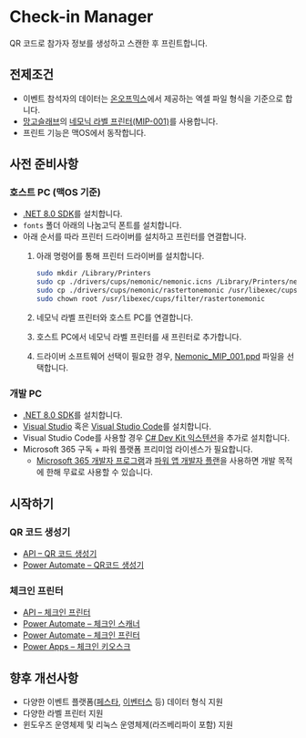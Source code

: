 # Check-in Manager

QR 코드로 참가자 정보를 생성하고 스캔한 후 프린트합니다.

## 전제조건

* 이벤트 참석자의 데이터는 [온오프믹스](https://onoffmix.com/)에서 제공하는 엑셀 파일 형식을 기준으로 합니다.
* [망고슬래브](https://mangoslab.com)의 [네모닉 라벨 프린터(MIP-001)](https://nemonicbiz.com/product/%eb%84%a4%eb%aa%a8%eb%8b%89%eb%9d%bc%eb%b2%a8-%eb%9d%bc%eb%b2%a8%ed%94%84%eb%a6%b0%ed%84%b0-%eb%9d%bc%eb%b2%a8-3x2%ec%9d%b8%ec%b9%98-%ec%9a%a9%ec%a7%80%ec%a0%9c%ea%b3%b5/)를 사용합니다.
* 프린트 기능은 맥OS에서 동작합니다.

## 사전 준비사항

### 호스트 PC (맥OS 기준)

* [.NET 8.0 SDK](https://dotnet.microsoft.com/ko-kr/download/dotnet/8.0)를 설치합니다.
* `fonts` 폴더 아래의 나눔고딕 폰트를 설치합니다.
* 아래 순서를 따라 프린터 드라이버를 설치하고 프린터를 연결합니다.
  1. 아래 명령어를 통해 프린터 드라이버를 설치합니다.

     ```bash
     sudo mkdir /Library/Printers
     sudo cp ./drivers/cups/nemonic/nemonic.icns /Library/Printers/nemonic.icns
     sudo cp ./drivers/cups/nemonic/rastertonemonic /usr/libexec/cups/filter/rastertonemonic
     sudo chown root /usr/libexec/cups/filter/rastertonemonic
     ```

  2. 네모닉 라벨 프린터와 호스트 PC를 연결합니다.
  3. 호스트 PC에서 네모닉 라벨 프린터를 새 프린터로 추가합니다.
  4. 드라이버 소프트웨어 선택이 필요한 경우, [Nemonic_MIP_001.ppd](./drivers/cups/nemonic/Nemonic_MIP_001.ppd) 파일을 선택합니다.

### 개발 PC

* [.NET 8.0 SDK](https://dotnet.microsoft.com/ko-kr/download/dotnet/8.0)를 설치합니다.
* [Visual Studio](https://visualstudio.microsoft.com/downloads) 혹은 [Visual Studio Code](https://code.visualstudio.com)를 설치합니다.
* Visual Studio Code를 사용할 경우 [C# Dev Kit 익스텐션](https://marketplace.visualstudio.com/items?itemName=ms-dotnettools.csdevkit)을 추가로 설치합니다.
* Microsoft 365 구독 + 파워 플랫폼 프리미엄 라이센스가 필요합니다.
  * [Microsoft 365 개발자 프로그램](https://learn.microsoft.com/ko-kr/office/developer-program/microsoft-365-developer-program)과 [파워 앱 개발자 플랜](https://learn.microsoft.com/ko-kr/power-platform/developer/plan)을 사용하면 개발 목적에 한해 무료로 사용할 수 있습니다.

## 시작하기

### QR 코드 생성기

* [API &ndash; QR 코드 생성기](./docs/api-qrcode-generator.md)
* [Power Automate &ndash; QR코드 생성기](./docs/pau-qrcode-generator.md)

### 체크인 프린터

* [API &ndash; 체크인 프린터](./docs/api-checkin-printer.md)
* [Power Automate &ndash; 체크인 스캐너](./docs/pau-checkin-scanner.md)
* [Power Automate &ndash; 체크인 프린터](./docs/pau-checkin-printer.md)
* [Power Apps &ndash; 체크인 키오스크](./docs/paa-checkin-kiosk.md)

## 향후 개선사항

* 다양한 이벤트 플랫폼([페스타](https://festa.io), [이벤터스](https://event-us.kr) 등) 데이터 형식 지원
* 다양한 라벨 프린터 지원
* 윈도우즈 운영체제 및 리눅스 운영체제(라즈베리파이 포함) 지원
